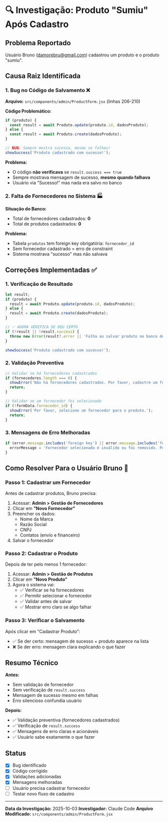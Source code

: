 # 🔍 Investigação: Produto "Sumiu" Após Cadastro

## Problema Reportado
Usuário Bruno (damorebru@gmail.com) cadastrou um produto e o produto "sumiu".

## Causa Raiz Identificada

### 1. **Bug no Código de Salvamento** ❌
**Arquivo:** `src/components/admin/ProductForm.jsx` (linhas 206-210)

**Código Problemático:**
```javascript
if (produto) {
  const result = await Produto.update(produto.id, dadosProduto);
} else {
  const result = await Produto.create(dadosProduto);
}

// BUG: Sempre mostra sucesso, mesmo se falhou!
showSuccess('Produto cadastrado com sucesso!');
```

**Problema:**
- O código **não verificava** se `result.success === true`
- Sempre mostrava mensagem de sucesso, **mesmo quando falhava**
- Usuário via "Sucesso!" mas nada era salvo no banco

### 2. **Falta de Fornecedores no Sistema** 🏭
**Situação do Banco:**
- Total de fornecedores cadastrados: **0**
- Total de produtos cadastrados: **0**

**Problema:**
- Tabela `produtos` tem foreign key obrigatória: `fornecedor_id`
- Sem fornecedor cadastrado = erro de constraint
- Sistema mostrava "sucesso" mas não salvava

## Correções Implementadas ✅

### 1. Verificação de Resultado
```javascript
let result;
if (produto) {
  result = await Produto.update(produto.id, dadosProduto);
} else {
  result = await Produto.create(dadosProduto);
}

// ✅ AGORA VERIFICA SE DEU CERTO
if (!result || !result.success) {
  throw new Error(result?.error || 'Falha ao salvar produto no banco de dados');
}

showSuccess('Produto cadastrado com sucesso!');
```

### 2. Validação Preventiva
```javascript
// Validar se há fornecedores cadastrados
if (fornecedores.length === 0) {
  showError('Não há fornecedores cadastrados. Por favor, cadastre um fornecedor antes de adicionar produtos. Acesse: Admin > Gestão de Fornecedores');
  return;
}

// Validar se um fornecedor foi selecionado
if (!formData.fornecedor_id) {
  showError('Por favor, selecione um fornecedor para o produto.');
  return;
}
```

### 3. Mensagens de Erro Melhoradas
```javascript
if (error.message.includes('foreign key') || error.message.includes('fornecedor')) {
  errorMessage = 'Fornecedor selecionado é inválido ou foi removido. Por favor, selecione outro fornecedor ou cadastre um novo em: Admin > Gestão de Fornecedores';
}
```

## Como Resolver Para o Usuário Bruno 👤

### Passo 1: Cadastrar um Fornecedor
Antes de cadastrar produtos, Bruno precisa:

1. Acessar: **Admin > Gestão de Fornecedores**
2. Clicar em **"Novo Fornecedor"**
3. Preencher os dados:
   - Nome da Marca
   - Razão Social
   - CNPJ
   - Contatos (envio e financeiro)
4. Salvar o fornecedor

### Passo 2: Cadastrar o Produto
Depois de ter pelo menos 1 fornecedor:

1. Acessar: **Admin > Gestão de Produtos**
2. Clicar em **"Novo Produto"**
3. Agora o sistema vai:
   - ✅ Verificar se há fornecedores
   - ✅ Permitir selecionar o fornecedor
   - ✅ Validar antes de salvar
   - ✅ Mostrar erro claro se algo falhar

### Passo 3: Verificar o Salvamento
Após clicar em "Cadastrar Produto":
- ✅ Se der certo: mensagem de sucesso + produto aparece na lista
- ❌ Se der erro: mensagem clara explicando o que fazer

## Resumo Técnico

**Antes:**
- Sem validação de fornecedor
- Sem verificação de `result.success`
- Mensagem de sucesso mesmo em falhas
- Erro silencioso confundia usuário

**Depois:**
- ✅ Validação preventiva (fornecedores cadastrados)
- ✅ Verificação de `result.success`
- ✅ Mensagens de erro claras e acionáveis
- ✅ Usuário sabe exatamente o que fazer

## Status
- [x] Bug identificado
- [x] Código corrigido
- [x] Validações adicionadas
- [x] Mensagens melhoradas
- [ ] Usuário precisa cadastrar fornecedor
- [ ] Testar novo fluxo de cadastro

---

**Data da Investigação:** 2025-10-03
**Investigador:** Claude Code
**Arquivo Modificado:** `src/components/admin/ProductForm.jsx`

